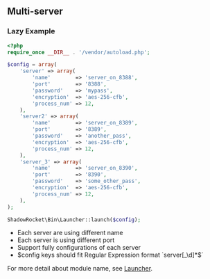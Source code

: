 
## Multi-server

### Lazy Example

```php
<?php
require_once __DIR__ . '/vendor/autoload.php';

$config = array(
    'server' => array(
        'name'        => 'server_on_8388',
        'port'        => '8388',
        'password'    => 'mypass',
        'encryption'  => 'aes-256-cfb',
        'process_num' => 12,
    ),
    'server2' => array(
        'name'        => 'server_on_8389',
        'port'        => '8389',
        'password'    => 'another_pass',
        'encryption'  => 'aes-256-cfb',
        'process_num' => 12,
    ),
    'server_3' => array(
        'name'        => 'server_on_8390',
        'port'        => '8390',
        'password'    => 'some_other_pass',
        'encryption'  => 'aes-256-cfb',
        'process_num' => 12,
    ),
);

ShadowRocket\Bin\Launcher::launch($config);
```

- Each server are using different name
- Each server is using different port
- Support fully configurations of each server
- $config keys should fit Regular Expression format `server[_\d]*$`

For more detail about module name, see [Launcher](/doc/launcher.md).

